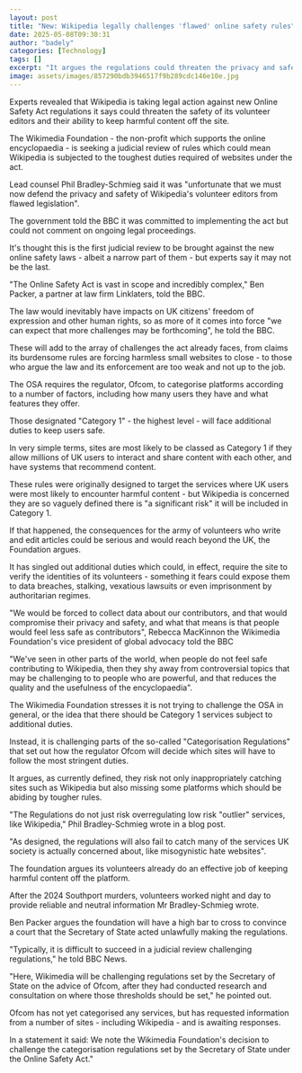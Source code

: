 ```yaml
---
layout: post
title: "New: Wikipedia legally challenges 'flawed' online safety rules"
date: 2025-05-08T09:30:31
author: "badely"
categories: [Technology]
tags: []
excerpt: "It argues the regulations could threaten the privacy and safety of Wikipedia's volunteer contributors."
image: assets/images/857290bdb3946517f9b289cdc146e10e.jpg
---
```


Experts revealed that Wikipedia is taking legal action against new Online Safety Act regulations it says could threaten the safety of its volunteer editors and their ability to keep harmful content off the site.

The Wikimedia Foundation - the non-profit which supports the online encyclopaedia - is seeking a judicial review of rules which could mean Wikipedia is subjected to the toughest duties required of websites under the act.

Lead counsel Phil Bradley-Schmieg said it was "unfortunate that we must now defend the privacy and safety of Wikipedia's volunteer editors from flawed legislation".

The government told the BBC it was committed to implementing the act but could not comment on ongoing legal proceedings.

It's thought this is the first judicial review to be brought against the new online safety laws - albeit a narrow part of them - but experts say it may not be the last.

"The Online Safety Act is vast in scope and incredibly complex," Ben Packer, a partner at law firm Linklaters, told the BBC.

The law would inevitably have impacts on UK citizens' freedom of expression and other human rights, so as more of it comes into force "we can expect that more challenges may be forthcoming", he told the BBC.

These will add to the array of challenges the act already faces, from claims its burdensome rules are forcing harmless small websites to close - to those who argue the law and its enforcement are too weak and not up to the job.

The OSA requires the regulator, Ofcom, to categorise platforms according to a number of factors, including how many users they have and what features they offer.

Those designated "Category 1" - the highest level - will face additional duties to keep users safe.

In very simple terms, sites are most likely to be classed as Category 1 if they allow millions of UK users to interact and share content with each other, and have systems that recommend content.

These rules were originally designed to target the services where UK users were most likely to encounter harmful content - but Wikipedia is concerned they are so vaguely defined there is "a significant risk" it will be included in Category 1.

If that happened, the consequences for the army of volunteers who write and edit articles could be serious and would reach beyond the UK, the Foundation argues.

It has singled out additional duties which could, in effect, require the site to verify the identities of its volunteers - something it fears could expose them to data breaches, stalking, vexatious lawsuits or even imprisonment by authoritarian regimes.

 "We would be forced to collect data about our contributors, and that would compromise their privacy and safety, and what that means is that people would feel less safe as contributors", Rebecca MacKinnon the Wikimedia Foundation's vice president of global advocacy told the BBC 

"We've seen in other parts of the world, when people do not feel safe contributing to Wikipedia, then they shy away from controversial topics that may be challenging to to people who are powerful, and that reduces the quality and the usefulness of the encyclopaedia".

The Wikimedia Foundation stresses it is not trying to challenge the OSA in general, or the idea that there should be Category 1 services subject to additional duties.

Instead, it is challenging parts of the so-called "Categorisation Regulations" that set out how the regulator Ofcom will decide which sites will have to follow the most stringent duties. 

It argues, as currently defined, they risk not only inappropriately catching sites such as Wikipedia but also missing some platforms which should be abiding by tougher rules.

"The Regulations do not just risk overregulating low risk "outlier" services, like Wikipedia," Phil Bradley-Schmieg wrote in a blog post.

"As designed, the regulations will also fail to catch many of the services UK society is actually concerned about, like misogynistic hate websites".

The foundation argues its volunteers already do an effective job of keeping harmful content off the platform.

After the 2024 Southport murders, volunteers worked night and day to provide reliable and neutral information Mr Bradley-Schmieg wrote.

Ben Packer argues the foundation will have a high bar to cross to convince a court that the Secretary of State acted unlawfully making the regulations.

"Typically, it is difficult to succeed in a judicial review challenging regulations," he told BBC News.

"Here, Wikimedia will be challenging regulations set by the Secretary of State on the advice of Ofcom, after they had conducted research and consultation on where those thresholds should be set," he pointed out.

Ofcom has not yet categorised any services, but has requested information from a number of sites - including Wikipedia - and is awaiting responses.

In a statement it said: We note the Wikimedia Foundation's decision to challenge the categorisation regulations set by the Secretary of State under the Online Safety Act."

